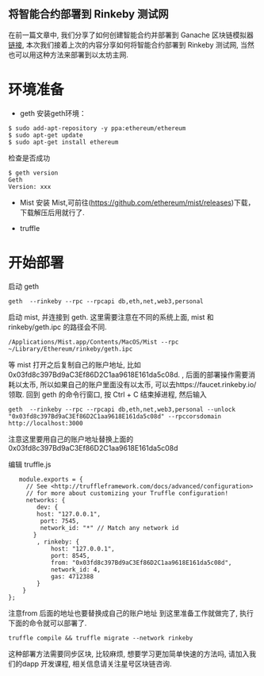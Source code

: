 将智能合约部署到 Rinkeby 测试网
---------------

在前一篇文章中, 我们分享了如何创建智能合约并部署到 Ganache 区块链模拟器[链接](https://github.com/Michael-Jing/dapp-tutorial/blob/master/docs/create_and_deploy_cards_game.md), 本次我们接着上次的内容分享如何将智能合约部署到 Rinkeby 测试网, 当然也可以用这种方法来部署到以太坊主网. 
# 环境准备
- geth
安装geth环境：
```
$ sudo add-apt-repository -y ppa:ethereum/ethereum
$ sudo apt-get update
$ sudo apt-get install ethereum
```
检查是否成功
```
$ geth version
Geth
Version: xxx
```
- Mist
安装 Mist,可前往(https://github.com/ethereum/mist/releases)下载，下载解压后用就行了.

- truffle

# 开始部署
启动 geth
```
geth  --rinkeby --rpc --rpcapi db,eth,net,web3,personal
```
启动 mist, 并连接到 geth. 这里需要注意在不同的系统上面, mist 和 rinkeby/geth.ipc 的路径会不同.
```
/Applications/Mist.app/Contents/MacOS/Mist --rpc ~/Library/Ethereum/rinkeby/geth.ipc
```

等 mist 打开之后复制自己的账户地址, 比如0x03fd8c397Bd9aC3Ef86D2C1aa9618E161da5c08d.
, 后面的部署操作需要消耗以太币, 所以如果自己的账户里面没有以太币, 可以去https://faucet.rinkeby.io/领取.
回到 geth 的命令行窗口, 按 Ctrl + C 结束掉进程, 然后输入
```
geth  --rinkeby --rpc --rpcapi db,eth,net,web3,personal --unlock "0x03fd8c397Bd9aC3Ef86D2C1aa9618E161da5c08d" --rpccorsdomain http://localhost:3000
```
注意这里要用自己的账户地址替换上面的0x03fd8c397Bd9aC3Ef86D2C1aa9618E161da5c08d

编辑 truffle.js
```
   module.exports = {
     // See <http://truffleframework.com/docs/advanced/configuration>
     // for more about customizing your Truffle configuration!
     networks: {
        dev: {
        host: "127.0.0.1",
         port: 7545,
         network_id: "*" // Match any network id
       }
        , rinkeby: {
            host: "127.0.0.1",
            port: 8545,
            from: "0x03fd8c397Bd9aC3Ef86D2C1aa9618E161da5c08d",
            network_id: 4,
            gas: 4712388
        }
    }
};

```
注意from 后面的地址也要替换成自己的账户地址
到这里准备工作就做完了, 执行下面的命令就可以部署了.
```
truffle compile && truffle migrate --network rinkeby
```
这种部署方法需要同步区块, 比较麻烦, 想要学习更加简单快速的方法吗, 请加入我们的dapp 开发课程, 相关信息请关注星号区块链咨询.




